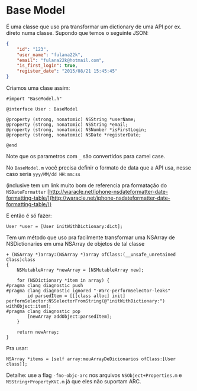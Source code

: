 # **Base Model** #

É uma classe que uso pra transformar um dictionary de uma API por ex. direto numa classe.
Supondo que temos o seguinte JSON:
```json
{
	"id": "123",
	"user_name": "fulana22k",
	"email": "fulana22k@hotmail.com",
	"is_first_login": true,
	"register_date": "2015/08/21 15:45:45"
}
```

Criamos uma clase assim:
```objc
#import "BaseModel.h"

@interface User : BaseModel

@property (strong, nonatomic) NSString *userName;
@property (strong, nonatomic) NSString *email;
@property (strong, nonatomic) NSNumber *isFirstLogin;
@property (strong, nonatomic) NSDate *registerDate;

@end
```
Note que os parametros com ```_``` são convertidos para camel case.

No ```BaseModel.m``` você precisa definir o formato de data que a API usa, nesse caso seria ```yyy/MM/dd HH:mm:ss```

(inclusive tem um link muito bom de referencia pra formatação do ```NSDateFormatter``` [http://waracle.net/iphone-nsdateformatter-date-formatting-table/](http://waracle.net/iphone-nsdateformatter-date-formatting-table/))

E então é só fazer:
```objc
User *user = [User initWithDictionary:dict];
```



Tem um método que uso pra facilmente transformar uma NSArray de NSDictionaries em uma NSArray de objetos de tal classe

```objc
+ (NSArray *)array:(NSArray *)array ofClass:(__unsafe_unretained Class)class
{
    NSMutableArray *newArray = [NSMutableArray new];
    
    for (NSDictionary *item in array) {
#pragma clang diagnostic push
#pragma clang diagnostic ignored "-Warc-performSelector-leaks"
        id parsedItem = [[[class alloc] init] performSelector:NSSelectorFromString(@"initWithDictionary:") withObject:item];
#pragma clang diagnostic pop
        [newArray addObject:parsedItem];
    }
    
    return newArray;
}
```
Pra usar:
```objc
NSArray *items = [self array:meuArrayDeDicionarios ofClass:[User class]];
```


Detalhe: use a flag ```-fno-objc-arc``` nos arquivos ```NSObject+Properties.m``` e ```NSString+PropertyKVC.m``` já que eles não suportam ARC.
